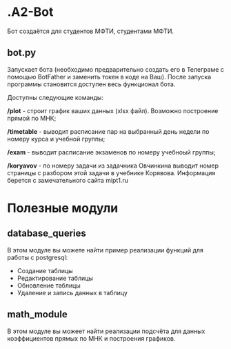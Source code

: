 # .A2-Bot

Бот создаётся для студентов МФТИ, студентами МФТИ.

## bot.py 
Запускает бота (необходимо предварительно создать его в Телеграме с помощью BotFather и заменить токен в коде на Ваш).
После запуска программы становится доступен весь функционал бота. 

Доступны следующие команды:

**/plot** - строит график ваших данных (xlsx файл). Возможно построение прямой по МНК;

**/timetable** - выводит расписание пар на выбранный день недели по номеру курса и учебной группы;

**/exam** - выводит расписание экзаменов по номеру учебноый группы;

**/koryavov** - по номеру задачи из задачника Овчинкина выводит номер страницы с разбором этой задачи в учебнике Корявова. Информация берется с замечательного сайта mipt1.ru 

# Полезные модули

## database_queries

В этом модуле вы можете найти пример реализации функций для работы с postgresql:

- Cоздание таблицы
- Редактирование таблицы
- Обновление таблицы
- Удаление и запись данных в таблицу

## math_module 

В этом модуле вы можеет найти реализации подсчёта для данных коэффициентов прямых по МНК и построения графиков.
